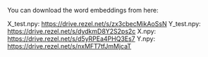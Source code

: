 You can download the word embeddings from here:

X_test.npy: https://drive.rezel.net/s/zx3cbecMikAoSsN
Y_test.npy: https://drive.rezel.net/s/dydkmD8Y2S2ps2c
X.npy: https://drive.rezel.net/s/d5yRPEa4PHQ3Es7
Y.npy: https://drive.rezel.net/s/nxMFT7tfJmMjcaT

